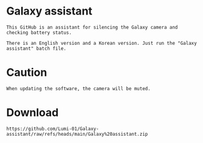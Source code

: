 # Galaxy assistant

```
This GitHub is an assistant for silencing the Galaxy camera and checking battery status.

There is an English version and a Korean version. Just run the "Galaxy assistant" batch file.
```

# Caution

```
When updating the software, the camera will be muted.
```

# Download
```
https://github.com/Lumi-01/Galaxy-assistant/raw/refs/heads/main/Galaxy%20assistant.zip
```
